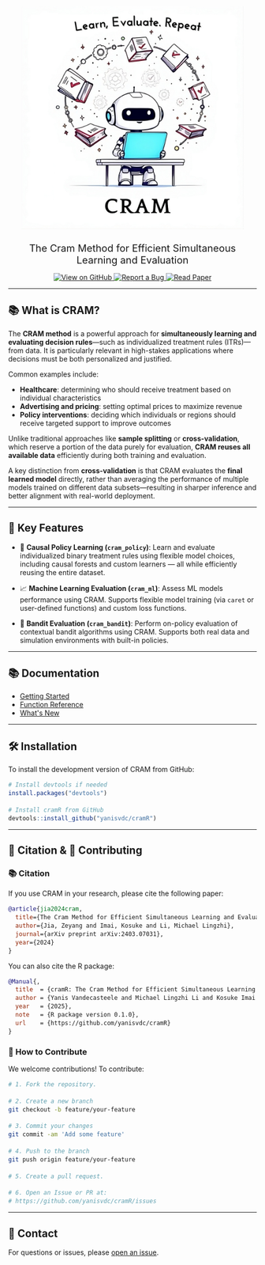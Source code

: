 
<div align="center">
  <img src="man/figures/cram_logo.png" alt="CRAM Logo" width="450" style="margin-bottom: 1.5rem;" />
  <p style="font-size: 1.25rem; max-width: 800px; margin: 0 auto;">
    The Cram Method for Efficient Simultaneous Learning and Evaluation
  </p>
</div>


<p align="center">
  <a href="https://github.com/yanisvdc/cramR">
    <img src="https://img.shields.io/badge/View%20on-GitHub-black?logo=github" alt="View on GitHub">
  </a>
  <a href="https://github.com/yanisvdc/cramR/issues">
    <img src="https://img.shields.io/badge/Report%20a%20Bug-red?logo=bugatti" alt="Report a Bug">
  </a>
  <a href="https://arxiv.org/abs/2403.07031">
    <img src="https://img.shields.io/badge/Read%20Paper-blue?logo=bookstack" alt="Read Paper">
  </a>
</p>

---

## 📚 What is CRAM?

The **CRAM method** is a powerful approach for **simultaneously learning and evaluating decision rules**—such as individualized treatment rules (ITRs)—from data. It is particularly relevant in high-stakes applications where decisions must be both personalized and justified.

Common examples include:

- **Healthcare**: determining who should receive treatment based on individual characteristics  
- **Advertising and pricing**: setting optimal prices to maximize revenue  
- **Policy interventions**: deciding which individuals or regions should receive targeted support to improve outcomes

Unlike traditional approaches like **sample splitting** or **cross-validation**, which reserve a portion of the data purely for evaluation, **CRAM reuses all available data** efficiently during both training and evaluation.

A key distinction from **cross-validation** is that CRAM evaluates the **final learned model** directly, rather than averaging the performance of multiple models trained on different data subsets—resulting in sharper inference and better alignment with real-world deployment.

---

## 🎯 Key Features

- 🧠 **Causal Policy Learning (`cram_policy`)**: Learn and evaluate individualized binary treatment rules using flexible model choices, including causal forests and custom learners — all while efficiently reusing the entire dataset.

- 📈 **Machine Learning Evaluation (`cram_ml`)**: Assess ML models performance using CRAM. Supports flexible model training (via `caret` or user-defined functions) and custom loss functions.

- 🎰 **Bandit Evaluation (`cram_bandit`)**: Perform on-policy evaluation of contextual bandit algorithms using CRAM. Supports both real data and simulation environments with built-in policies.


---

## 📚 Documentation
- [Getting Started](articles/cram_policy.html)
- [Function Reference](reference/index.html)
- [What's New](news/index.html)

---

## 🛠️ Installation

To install the development version of CRAM from GitHub:
```r
# Install devtools if needed
install.packages("devtools")

# Install cramR from GitHub
devtools::install_github("yanisvdc/cramR")
```

---

## 📄 Citation & 🤝 Contributing

### 📚 Citation
If you use CRAM in your research, please cite the following paper:

```bibtex
@article{jia2024cram,
  title={The Cram Method for Efficient Simultaneous Learning and Evaluation},
  author={Jia, Zeyang and Imai, Kosuke and Li, Michael Lingzhi},
  journal={arXiv preprint arXiv:2403.07031},
  year={2024}
}
```

You can also cite the R package:

```bibtex
@Manual{,
  title  = {cramR: The Cram Method for Efficient Simultaneous Learning and Evaluation},
  author = {Yanis Vandecasteele and Michael Lingzhi Li and Kosuke Imai and Zeyang Jia and Longlin Wang},
  year   = {2025},
  note   = {R package version 0.1.0},
  url    = {https://github.com/yanisvdc/cramR}
}
```

### 🤝 How to Contribute
We welcome contributions! To contribute:

```bash
# 1. Fork the repository.

# 2. Create a new branch
git checkout -b feature/your-feature

# 3. Commit your changes
git commit -am 'Add some feature'

# 4. Push to the branch
git push origin feature/your-feature

# 5. Create a pull request.

# 6. Open an Issue or PR at:
# https://github.com/yanisvdc/cramR/issues
```

---

## 📧 Contact
For questions or issues, please [open an issue](https://github.com/yanisvdc/cramR/issues).
